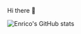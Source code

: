 Hi there 👋

![Enrico's GitHub stats](https://github-readme-stats.vercel.app/api?username=Enrico_icons=true&theme=radical)

